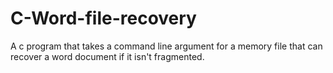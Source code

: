 # C-Word-file-recovery
A c program that takes a command line argument for a memory file that can recover a word document if it isn't fragmented.
